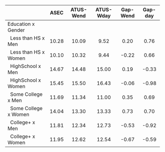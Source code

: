 
|                      |         ASEC |    ATUS-Wend |    ATUS-Wday |     Gap-Wend |      Gap-day |
| -------------------- | :----------: | :----------: | :----------: | :----------: | :----------: |
| Education x Gender   |              |              |              |              |              |
| &nbsp;&nbsp;Less than HS x Men |        10.28 |        10.09 |         9.52 |         0.20 |         0.76 |
| &nbsp;&nbsp;Less than HS x Women |        10.10 |        10.32 |         9.44 |        -0.22 |         0.66 |
| &nbsp;&nbsp;HighSchool x Men |        14.67 |        14.48 |        15.00 |         0.19 |        -0.33 |
| &nbsp;&nbsp;HighSchool x Women |        15.45 |        15.50 |        16.43 |        -0.06 |        -0.98 |
| &nbsp;&nbsp;Some College x Men |        11.69 |        11.34 |        11.00 |         0.35 |         0.69 |
| &nbsp;&nbsp;Some College x Women |        14.04 |        13.30 |        13.33 |         0.73 |         0.70 |
| &nbsp;&nbsp;College+ x Men |        11.81 |        12.34 |        12.73 |        -0.53 |        -0.92 |
| &nbsp;&nbsp;College+ x Women |        11.95 |        12.62 |        12.54 |        -0.67 |        -0.59 |

